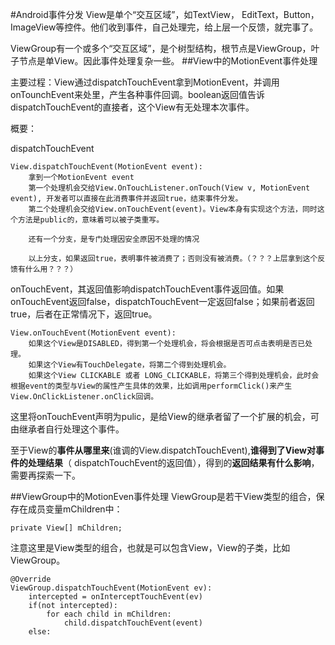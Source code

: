 #Android事件分发
View是单个“交互区域”，如TextView， EditText，Button，ImageView等控件。他们收到事件，自己处理完，给上层一个反馈，就完事了。

ViewGroup有一个或多个“交互区域”，是个树型结构，根节点是ViewGroup，叶子节点是单View。因此事件处理复杂一些。
##View中的MotionEvent事件处理

主要过程：View通过dispatchTouchEvent拿到MotionEvent，并调用onTounchEvent来处里，产生各种事件回调。boolean返回值告诉dispatchTouchEvent的直接者，这个View有无处理本次事件。

概要：

dispatchTouchEvent

	View.dispatchTouchEvent(MotionEvent event):
		拿到一个MotionEvent event
		第一个处理机会交给View.OnTouchListener.onTouch(View v, MotionEvent event), 开发者可以直接在此消费事件并返回true，结束事件分发。
		第二个处理机会交给View.onTouchEvent(event)。View本身有实现这个方法，同时这个方法是public的，意味着可以被子类重写。
		
		还有一个分支，是专门处理因安全原因不处理的情况

		以上分支，如果返回true，表明事件被消费了；否则没有被消费。（？？？上层拿到这个反馈有什么用？？？）
		
onTouchEvent，其返回值影响dispatchTouchEvent事件返回值。如果onTouchEvent返回false，dispatchTouchEvent一定返回false；如果前者返回true，后者在正常情况下，返回true。

	View.onTouchEvent(MotionEvent event):
		如果这个View是DISABLED，得到第一个处理机会，将会根据是否可点击表明是否已处理。
		如果这个View有TouchDelegate，将第二个得到处理机会。
		如果这个View CLICKABLE 或者 LONG_CLICKABLE，将第三个得到处理机会，此时会根据event的类型与View的属性产生具体的效果，比如调用performClick()来产生View.OnClickListener.onClick回调。

这里将onTouchEvent声明为pulic，是给View的继承者留了一个扩展的机会，可由继承者自行处理这个事件。

至于View的**事件从哪里来**(谁调的View.dispatchTouchEvent),**谁得到了View对事件的处理结果**（ dispatchTouchEvent的返回值），得到的**返回结果有什么影响**，需要再探索一下。

##ViewGroup中的MotionEven事件处理
ViewGroup是若干View类型的组合，保存在成员变量mChildren中：

	private View[] mChildren;

注意这里是View类型的组合，也就是可以包含View，View的子类，比如ViewGroup。

	@Override
	ViewGroup.dispatchTouchEvent(MotionEvent ev):
		intercepted = onInterceptTouchEvent(ev)
		if(not intercepted):
			for each child in mChildren:
				child.dispatchTouchEvent(event)
		else:
			
			
		
		



				
			